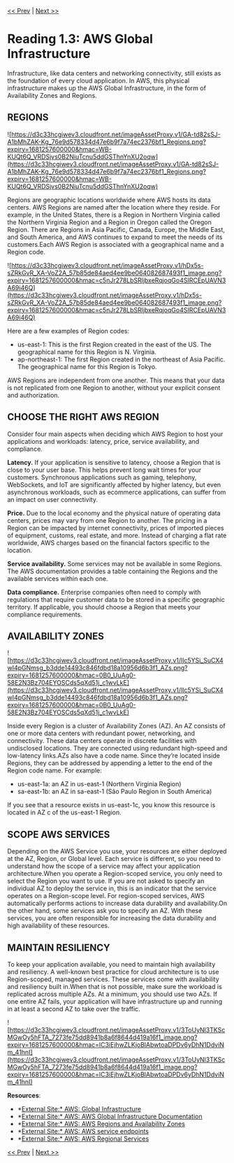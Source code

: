 [<< Prev](./Reading%201%202%20What%20is%20AWS.md)
|
[Next >>](./Reading%201%204%20Interacting%20with%20AWS.md)

# Reading 1.3: AWS Global Infrastructure

Infrastructure, like data centers and networking connectivity, still exists as the foundation of every cloud application. In AWS, this physical infrastructure makes up the AWS Global Infrastructure, in the form of Availability Zones and Regions.

## **REGIONS**

![https://d3c33hcgiwev3.cloudfront.net/imageAssetProxy.v1/GA-td82sSJ-A1bMhZAK-Kg_76e9d578334d47e6b9f7a74ec2376bf1_Regions.png?expiry=1681257600000&hmac=WB-KUQt6Q_VRDSjvs0B2NiuTcnu5ddGSThnYnXU2oqw](https://d3c33hcgiwev3.cloudfront.net/imageAssetProxy.v1/GA-td82sSJ-A1bMhZAK-Kg_76e9d578334d47e6b9f7a74ec2376bf1_Regions.png?expiry=1681257600000&hmac=WB-KUQt6Q_VRDSjvs0B2NiuTcnu5ddGSThnYnXU2oqw)

Regions are geographic locations worldwide where AWS hosts its data centers. AWS Regions are named after the location where they reside. For example, in the United States, there is a Region in Northern Virginia called the Northern Virginia Region and a Region in Oregon called the Oregon Region. There are Regions in Asia Pacific, Canada, Europe, the Middle East, and South America, and AWS continues to expand to meet the needs of its customers.Each AWS Region is associated with a geographical name and a Region code.

![https://d3c33hcgiwev3.cloudfront.net/imageAssetProxy.v1/hDx5s-sZRkGvR_XA-VoZ2A_57b85de84aed4ee9be064082687493f1_image.png?expiry=1681257600000&hmac=c5nJr278LbSRljbxeRqjoqGo4SIRCEpUAVN3A69i46Q](https://d3c33hcgiwev3.cloudfront.net/imageAssetProxy.v1/hDx5s-sZRkGvR_XA-VoZ2A_57b85de84aed4ee9be064082687493f1_image.png?expiry=1681257600000&hmac=c5nJr278LbSRljbxeRqjoqGo4SIRCEpUAVN3A69i46Q)

Here are a few examples of Region codes:

- us-east-1: This is the first Region created in the east of the US. The geographical name for this Region is N. Virginia.
- ap-northeast-1: The first Region created in the northeast of Asia Pacific. The geographical name for this Region is Tokyo.

AWS Regions are independent from one another. This means that your data is not replicated from one Region to another, without your explicit consent and authorization.

## **CHOOSE THE RIGHT AWS REGION**

Consider four main aspects when deciding which AWS Region to host your applications and workloads: latency, price, service availability, and compliance.

**Latency.** If your application is sensitive to latency, choose a Region that is close to your user base. This helps prevent long wait times for your customers. Synchronous applications such as gaming, telephony, WebSockets, and IoT are significantly affected by higher latency, but even asynchronous workloads, such as ecommerce applications, can suffer from an impact on user connectivity.

**Price.** Due to the local economy and the physical nature of operating data centers, prices may vary from one Region to another. The pricing in a Region can be impacted by internet connectivity, prices of imported pieces of equipment, customs, real estate, and more. Instead of charging a flat rate worldwide, AWS charges based on the financial factors specific to the location.

**Service availability.** Some services may not be available in some Regions. The AWS documentation provides a table containing the Regions and the available services within each one.

**Data compliance.** Enterprise companies often need to comply with regulations that require customer data to be stored in a specific geographic territory. If applicable, you should choose a Region that meets your compliance requirements.

## **AVAILABILITY ZONES**

![https://d3c33hcgiwev3.cloudfront.net/imageAssetProxy.v1/lIc5YSi_SuCX4wI4pGNmsg_b3dde14493c846fdbd18a10956d6b3f1_AZs.png?expiry=1681257600000&hmac=0B0_UuAg0-58E2N3Bz704EYOSCds5qXd51j_c1wvLkE](https://d3c33hcgiwev3.cloudfront.net/imageAssetProxy.v1/lIc5YSi_SuCX4wI4pGNmsg_b3dde14493c846fdbd18a10956d6b3f1_AZs.png?expiry=1681257600000&hmac=0B0_UuAg0-58E2N3Bz704EYOSCds5qXd51j_c1wvLkE)

Inside every Region is a cluster of Availability Zones (AZ). An AZ consists of one or more data centers with redundant power, networking, and connectivity. These data centers operate in discrete facilities with undisclosed locations. They are connected using redundant high-speed and low-latency links.AZs also have a code name. Since they’re located inside Regions, they can be addressed by appending a letter to the end of the Region code name. For example:

- us-east-1a: an AZ in us-east-1 (Northern Virginia Region)
- sa-east-1b: an AZ in sa-east-1 (São Paulo Region in South America)

If you see that a resource exists in us-east-1c, you know this resource is located in AZ c of the us-east-1 Region.

## **SCOPE AWS SERVICES**

Depending on the AWS Service you use, your resources are either deployed at the AZ, Region, or Global level. Each service is different, so you need to understand how the scope of a service may affect your application architecture.When you operate a Region-scoped service, you only need to select the Region you want to use. If you are not asked to specify an individual AZ to deploy the service in, this is an indicator that the service operates on a Region-scope level. For region-scoped services, AWS automatically performs actions to increase data durability and availability.On the other hand, some services ask you to specify an AZ. With these services, you are often responsible for increasing the data durability and high availability of these resources.

## **MAINTAIN RESILIENCY**

To keep your application available, you need to maintain high availability and resiliency. A well-known best practice for cloud architecture is to use Region-scoped, managed services. These services come with availability and resiliency built in.When that is not possible, make sure the workload is replicated across multiple AZs. At a minimum, you should use two AZs. If one entire AZ fails, your application will have infrastructure up and running in at least a second AZ to take over the traffic.

![https://d3c33hcgiwev3.cloudfront.net/imageAssetProxy.v1/3ToUyNl3TKScMGwOy5hFTA_7273fe75dd8941b8a6f8644d419a16f1_image.png?expiry=1681257600000&hmac=lC3iEjhwZLKjoBlAbwtoaDPDv6yDhN1DdviNm_41hnI](https://d3c33hcgiwev3.cloudfront.net/imageAssetProxy.v1/3ToUyNl3TKScMGwOy5hFTA_7273fe75dd8941b8a6f8644d419a16f1_image.png?expiry=1681257600000&hmac=lC3iEjhwZLKjoBlAbwtoaDPDv6yDhN1DdviNm_41hnI)

**Resources**:

- *[External Site:* AWS: Global Infrastructure](https://aws.amazon.com/about-aws/global-infrastructure/)
- *[External Site:* AWS: AWS Global Infrastructure Documentation](https://docs.aws.amazon.com/whitepapers/latest/aws-overview/global-infrastructure.html)
- *[External Site:* AWS: AWS Regions and Availability Zones](https://aws.amazon.com/about-aws/global-infrastructure/regions_az/)
- *[External Site:* AWS: AWS service endpoints](https://docs.aws.amazon.com/general/latest/gr/rande.html)
- *[External Site:* AWS: AWS Regional Services](https://aws.amazon.com/about-aws/global-infrastructure/regional-product-services/)

[<< Prev](./Reading%201%202%20What%20is%20AWS.md)
|
[Next >>](./Reading%201%204%20Interacting%20with%20AWS.md)
